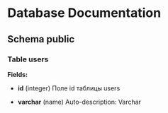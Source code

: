 # Database Documentation

## Schema public

### Table users

**Fields:**

- **id** (integer)
  Поле id таблицы users

- **varchar** (name)
  Auto-description: Varchar

